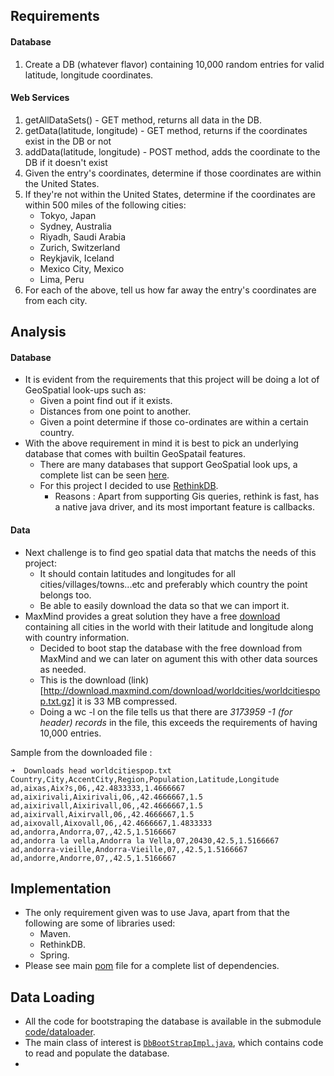 ## Requirements

#### Database
1. Create a DB (whatever flavor) containing 10,000 random entries for valid latitude, longitude coordinates. 

#### Web Services

1. getAllDataSets() - GET method, returns all data in the DB.
1. getData(latitude, longitude) - GET method, returns if the coordinates exist in the DB or not
1. addData(latitude, longitude) - POST method, adds the coordinate to the DB if it doesn't exist
1. Given the entry's coordinates, determine if those coordinates are within the United States.
1. If they're not within the United States, determine if the coordinates are within 500 miles of the following cities:
	* Tokyo, Japan
	* Sydney, Australia
	* Riyadh, Saudi Arabia
	* Zurich, Switzerland
	* Reykjavik, Iceland
	* Mexico City, Mexico
	* Lima, Peru
1. For each of the above, tell us how far away the entry's coordinates are from each city.


## Analysis

#### Database
* It is evident from the requirements that this project will be doing a lot of GeoSpatial look-ups such as:
	* Given a point find out if it exists.
	* Distances from one point to another.
	* Given a point determine if those co-ordinates are within a certain country.
* With the above requirement in mind it is best to pick an underlying database that comes with builtin GeoSpatail features.
	* There are many databases that support GeoSpatial look ups, a complete list can be seen [here](https://en.wikipedia.org/wiki/Spatial_database).
	* For this project I decided to use [RethinkDB](http://rethinkdb.com/).
		* Reasons : Apart from supporting Gis queries, rethink is fast, has a native java driver, and its most important feature is callbacks. 	
		
#### Data
* Next challenge is to find geo spatial data that matchs the needs of this project:
	* It should contain latitudes and longitudes for all cities/villages/towns...etc and preferably which country the point belongs too.
	* Be able to easily download the data so that we can import it.
* MaxMind provides a great solution they have a free [download](https://www.maxmind.com/en/free-world-cities-database) containing all cities in the world with their latitude and longitude along with country information.
	* Decided to boot stap the database with the free download from MaxMind and we can later on agument this with other data sources as needed.
	* This is the download (link)[http://download.maxmind.com/download/worldcities/worldcitiespop.txt.gz] it is 33 MB compressed.
	* Doing a wc -l on the file tells us that there are *3173959 -1 (for header) records* in the file, this exceeds the requirements of having 10,000 entries.

Sample from the downloaded file :
```
➜  Downloads head worldcitiespop.txt 
Country,City,AccentCity,Region,Population,Latitude,Longitude
ad,aixas,Aix?s,06,,42.4833333,1.4666667
ad,aixirivali,Aixirivali,06,,42.4666667,1.5
ad,aixirivall,Aixirivall,06,,42.4666667,1.5
ad,aixirvall,Aixirvall,06,,42.4666667,1.5
ad,aixovall,Aixovall,06,,42.4666667,1.4833333
ad,andorra,Andorra,07,,42.5,1.5166667
ad,andorra la vella,Andorra la Vella,07,20430,42.5,1.5166667
ad,andorra-vieille,Andorra-Vieille,07,,42.5,1.5166667
ad,andorre,Andorre,07,,42.5,1.5166667
```

## Implementation

* The only requirement given was to use Java, apart from that the following are some of libraries used: 
	* Maven.
	* RethinkDB.
	* Spring.
* Please see main [pom](https://github.com/devender/puretawny/blob/master/code/pom.xml) file for a complete list of dependencies.


## Data Loading

* All the code for bootstraping the database is available in the submodule [code/dataloader](https://github.com/devender/puretawny/tree/master/code/dataLoader).
* The main class of interest is [```DbBootStrapImpl.java```](https://github.com/devender/puretawny/blob/master/code/dataLoader/src/main/java/com/gdr/puretawny/dataLoader/impl/DbBootStrapImpl.java), which contains code to read and populate the database.
* 


